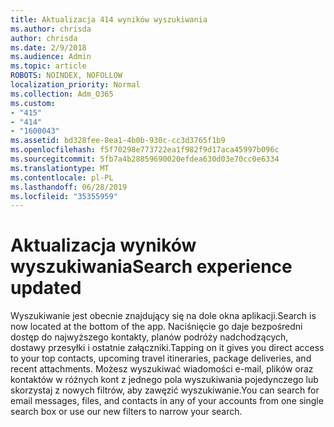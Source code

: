 ```yaml
---
title: Aktualizacja 414 wyników wyszukiwania
ms.author: chrisda
author: chrisda
ms.date: 2/9/2018
ms.audience: Admin
ms.topic: article
ROBOTS: NOINDEX, NOFOLLOW
localization_priority: Normal
ms.collection: Adm_O365
ms.custom:
- "415"
- "414"
- "1600043"
ms.assetid: bd328fee-8ea1-4b0b-930c-cc3d3765f1b9
ms.openlocfilehash: f5f70298e773722ea1f982f9d17aca45997b096c
ms.sourcegitcommit: 5fb7a4b28859690020efdea630d03e70cc0e6334
ms.translationtype: MT
ms.contentlocale: pl-PL
ms.lasthandoff: 06/28/2019
ms.locfileid: "35355959"
---
```

# <a name="search-experience-updated"></a><span data-ttu-id="83c1a-102">Aktualizacja wyników wyszukiwania</span><span class="sxs-lookup"><span data-stu-id="83c1a-102">Search experience updated</span></span>

<span data-ttu-id="83c1a-103">Wyszukiwanie jest obecnie znajdujący się na dole okna aplikacji.</span><span class="sxs-lookup"><span data-stu-id="83c1a-103">Search is now located at the bottom of the app.</span></span> <span data-ttu-id="83c1a-104">Naciśnięcie go daje bezpośredni dostęp do najwyższego kontakty, planów podróży nadchodzących, dostawy przesyłki i ostatnie załączniki.</span><span class="sxs-lookup"><span data-stu-id="83c1a-104">Tapping on it gives you direct access to your top contacts, upcoming travel itineraries, package deliveries, and recent attachments.</span></span> <span data-ttu-id="83c1a-105">Możesz wyszukiwać wiadomości e-mail, plików oraz kontaktów w różnych kont z jednego pola wyszukiwania pojedynczego lub skorzystaj z nowych filtrów, aby zawęzić wyszukiwanie.</span><span class="sxs-lookup"><span data-stu-id="83c1a-105">You can search for email messages, files, and contacts in any of your accounts from one single search box or use our new filters to narrow your search.</span></span>
